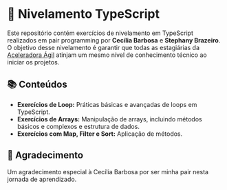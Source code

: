 # 🚀 Nivelamento TypeScript

Este repositório contém exercícios de nivelamento em TypeScript realizados em pair programming por **Cecília Barbosa** e **Stephany Brazeiro**. O objetivo desse nivelamento é garantir que todas as estagiárias da [Aceleradora Ágil](https://www.linkedin.com/school/aceleradora-%C3%A1gil/) atinjam um mesmo nível de conhecimento técnico ao iniciar os projetos.

## 📚 Conteúdos

- **Exercícios de Loop:** Práticas básicas e avançadas de loops em TypeScript.
- **Exercícios de Arrays:** Manipulação de arrays, incluindo métodos básicos e complexos e estrutura de dados.
- **Exercícios com Map, Filter e Sort:** Aplicação de métodos.

## 💛 Agradecimento

Um agradecimento especial à Cecília Barbosa por ser minha pair nesta jornada de aprendizado.

